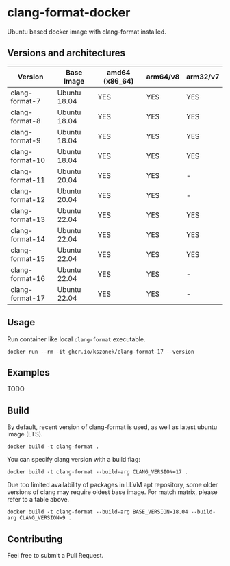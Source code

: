 # clang-format-docker

Ubuntu based docker image with clang-format installed.

## Versions and architectures

| Version | Base Image | amd64 (x86_64) | arm64/v8 | arm32/v7 |
| --- | --- | --- | --- | --- |
| clang-format-7 | Ubuntu 18.04 | YES | YES | YES |
| clang-format-8 | Ubuntu 18.04 | YES | YES | YES |
| clang-format-9 | Ubuntu 18.04 | YES | YES | YES |
| clang-format-10 | Ubuntu 18.04 | YES | YES | YES |
| clang-format-11 | Ubuntu 20.04 | YES | YES | - |
| clang-format-12 | Ubuntu 20.04 | YES | YES | - |
| clang-format-13 | Ubuntu 22.04 | YES | YES | YES |
| clang-format-14 | Ubuntu 22.04 | YES | YES | YES |
| clang-format-15 | Ubuntu 22.04 | YES | YES | YES |
| clang-format-16 | Ubuntu 22.04 | YES | YES | - |
| clang-format-17 | Ubuntu 22.04 | YES | YES | - |

## Usage

Run container like local `clang-format` executable.

```
docker run --rm -it ghcr.io/kszonek/clang-format-17 --version
```

## Examples

TODO

## Build

By default, recent version of clang-format is used, as well as latest ubuntu image (LTS).

```
docker build -t clang-format .
```

You can specify clang version with a build flag:

```
docker build -t clang-format --build-arg CLANG_VERSION=17 .
```

Due too limited availability of packages in LLVM apt repository, some older versions of clang may require oldest base image. For match matrix, please refer to a table above.

```
docker build -t clang-format --build-arg BASE_VERSION=18.04 --build-arg CLANG_VERSION=9 .
```

## Contributing

Feel free to submit a Pull Request.
